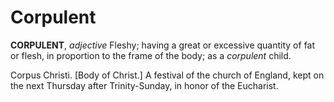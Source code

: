# Corpulent

**CORPULENT**, _adjective_ Fleshy; having a great or excessive quantity of fat or flesh, in proportion to the frame of the body; as a _corpulent_ child.

Corpus Christi. \[Body of Christ.\] A festival of the church of England, kept on the next Thursday after Trinity-Sunday, in honor of the Eucharist.